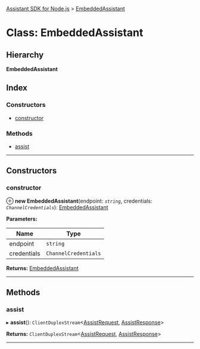 [Assistant SDK for Node.js](../README.md) > [EmbeddedAssistant](../classes/embeddedassistant.md)

# Class: EmbeddedAssistant

## Hierarchy

**EmbeddedAssistant**

## Index

### Constructors

* [constructor](embeddedassistant.md#constructor)

### Methods

* [assist](embeddedassistant.md#assist)

---

## Constructors

<a id="constructor"></a>

###  constructor

⊕ **new EmbeddedAssistant**(endpoint: *`string`*, credentials: *`ChannelCredentials`*): [EmbeddedAssistant](embeddedassistant.md)

**Parameters:**

| Name | Type |
| ------ | ------ |
| endpoint | `string` |
| credentials | `ChannelCredentials` |

**Returns:** [EmbeddedAssistant](embeddedassistant.md)

___

## Methods

<a id="assist"></a>

###  assist

▸ **assist**(): `ClientDuplexStream`<[AssistRequest](../#assistrequest), [AssistResponse](../interfaces/assistresponse.md)>

**Returns:** `ClientDuplexStream`<[AssistRequest](../#assistrequest), [AssistResponse](../interfaces/assistresponse.md)>

___

